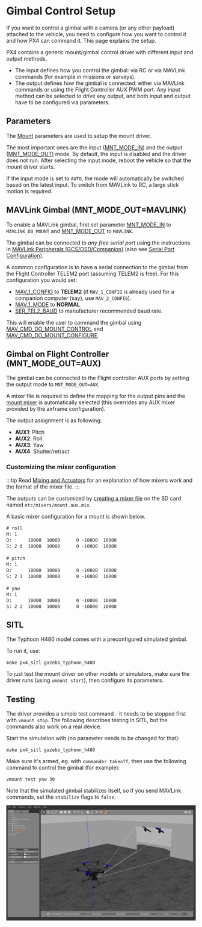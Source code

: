 # Gimbal Control Setup

If you want to control a gimbal with a camera (or any other payload) attached to the vehicle, you need to configure how you want to control it and how PX4 can command it.
This page explains the setup.

PX4 contains a generic mount/gimbal control driver with different input and output methods.
- The input defines how you control the gimbal: via RC or via MAVLink commands (for example in missions or surveys).
- The output defines how the gimbal is connected: either via MAVLink commands or using the Flight Controller AUX PWM port.
Any input method can be selected to drive any output, and both input and output have to be configured via parameters.

## Parameters

The [Mount](../advanced_config/parameter_reference.md#mount) parameters are used to setup the mount driver.

The most important ones are the input ([MNT_MODE_IN](../advanced_config/parameter_reference.md#MNT_MODE_IN)) and the output ([MNT_MODE_OUT](../advanced_config/parameter_reference.md#MNT_MODE_OUT)) mode.
By default, the input is disabled and the driver does not run.
After selecting the input mode, reboot the vehicle so that the mount driver starts.

If the input mode is set to `AUTO`, the mode will automatically be switched based on the latest input.
To switch from MAVLink to RC, a large stick motion is required.

## MAVLink Gimbal (MNT_MODE_OUT=MAVLINK)

To enable a MAVLink gimbal, first set parameter [MNT_MODE_IN](../advanced_config/parameter_reference.md#MNT_MODE_IN) to `MAVLINK_DO_MOUNT` and [MNT_MODE_OUT](../advanced_config/parameter_reference.md#MNT_MODE_OUT) to `MAVLINK`.

The gimbal can be connected to *any free serial port* using the instructions in [MAVLink Peripherals (GCS/OSD/Companion)](../peripherals/mavlink_peripherals.md#mavlink-peripherals-gcsosdcompanion) (also see 
[Serial Port Configuration](../peripherals/serial_configuration.md#serial-port-configuration)).

A common configuration is to have a serial connection to the gimbal from the Flight Controller TELEM2 port (assuming TELEM2 is free).
For this configuration you would set:
- [MAV_1_CONFIG](../advanced_config/parameter_reference.md#MAV_1_CONFIG) to **TELEM2** (if `MAV_1_CONFIG` is already used for a companion computer (say), use `MAV_2_CONFIG`).
- [MAV_1_MODE](../advanced_config/parameter_reference.md#MAV_1_MODE) to **NORMAL**
- [SER_TEL2_BAUD](../advanced_config/parameter_reference.md#SER_TEL2_BAUD) to manufacturer recommended baud rate.

This will enable the user to command the gimbal using [MAV_CMD_DO_MOUNT_CONTROL](https://mavlink.io/en/messages/common.html#MAV_CMD_DO_MOUNT_CONTROL) and [MAV_CMD_DO_MOUNT_CONFIGURE](https://mavlink.io/en/messages/common.html#MAV_CMD_DO_MOUNT_CONFIGURE).


## Gimbal on Flight Controller (MNT_MODE_OUT=AUX)

The gimbal can be connected to the Flight controller AUX ports by setting the output mode to `MNT_MODE_OUT=AUX`.

A mixer file is required to define the mapping for the output pins and the [mount mixer](https://github.com/PX4/PX4-Autopilot/blob/master/ROMFS/px4fmu_common/mixers/mount.aux.mix) is automatically selected (this overrides any AUX mixer provided by the airframe configuration).

The output assignment is as following:
- **AUX1**: Pitch
- **AUX2**: Roll
- **AUX3**: Yaw
- **AUX4**: Shutter/retract

### Customizing the mixer configuration

:::tip
Read [Mixing and Actuators](../concept/mixing.md) for an explanation of how mixers work and the format of the mixer file.
:::

The outputs can be customized by [creating a mixer file](../concept/system_startup.md#starting-a-custom-mixer) on the SD card named `etc/mixers/mount.aux.mix`.

A basic mixer configuration for a mount is shown below.

```
# roll
M: 1
O:      10000  10000      0 -10000  10000
S: 2 0  10000  10000      0 -10000  10000

# pitch
M: 1
O:      10000  10000      0 -10000  10000
S: 2 1  10000  10000      0 -10000  10000

# yaw
M: 1
O:      10000  10000      0 -10000  10000
S: 2 2  10000  10000      0 -10000  10000
```


## SITL

The Typhoon H480 model comes with a preconfigured simulated gimbal.

To run it, use:
```
make px4_sitl gazebo_typhoon_h480
```

To just test the mount driver on other models or simulators, make sure the driver runs (using `vmount start`), then configure its parameters.


## Testing
The driver provides a simple test command - it needs to be stopped first with `vmount stop`.
The following describes testing in SITL, but the commands also work on a real device.

Start the simulation with (no parameter needs to be changed for that):
```
make px4_sitl gazebo_typhoon_h480
```
Make sure it's armed, eg. with `commander takeoff`, then use the following command to control the gimbal (for example):
```
vmount test yaw 30
```

Note that the simulated gimbal stabilizes itself, so if you send MAVLink commands, set the `stabilize` flags to `false`.

![Gazebo Gimbal Simulation](../../assets/simulation/gazebo/gimbal-simulation.png)


